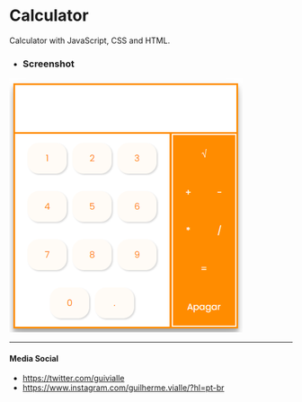 # Calculator
Calculator with JavaScript, CSS and HTML.

- ### Screenshot


![](https://github.com/guilhermevialle/Calculator/blob/main/Calculator/Screenshots/capture.PNG)

------------

#### Media Social

- https://twitter.com/guivialle
- https://www.instagram.com/guilherme.vialle/?hl=pt-br


